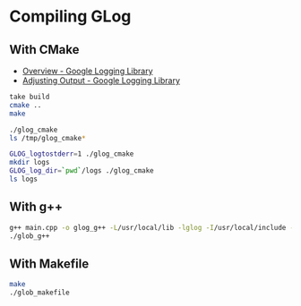 # Compiling GLog

## With CMake

- [Overview - Google Logging Library](https://google.github.io/glog/stable/)
- [Adjusting Output - Google Logging Library](https://google.github.io/glog/stable/flags/?h=logtostderr#using-command-line-parameters-and-environment-variables)

```bash
take build
cmake ..
make

./glog_cmake
ls /tmp/glog_cmake*

GLOG_logtostderr=1 ./glog_cmake
mkdir logs
GLOG_log_dir=`pwd`/logs ./glog_cmake
ls logs
```

## With g++

```bash
g++ main.cpp -o glog_g++ -L/usr/local/lib -lglog -I/usr/local/include -DGLOG_USE_GLOG_EXPORT
./glob_g++
```

## With Makefile

```bash
make
./glob_makefile
```
